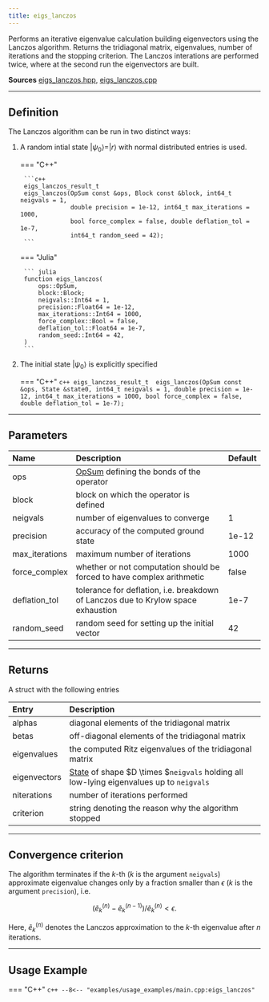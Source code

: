 ```yaml
---
title: eigs_lanczos
---
```


Performs an iterative eigenvalue calculation building eigenvectors using the Lanczos algorithm. Returns the tridiagonal matrix, eigenvalues, number of iterations and the stopping criterion. The Lanczos interations are performed twice, where at the second run the eigenvectors are built.

**Sources** [eigs_lanczos.hpp](https://github.com/awietek/xdiag/blob/main/xdiag/algorithms/lanczos/eigs_lanczos.hpp), [eigs_lanczos.cpp](https://github.com/awietek/xdiag/blob/main/xdiag/algorithms/lanczos/eigs_lanczos.cpp)

---

## Definition

The Lanczos algorithm can be run in two distinct ways:

1. A random intial state $|\psi_0\rangle = |r\rangle$ with normal distributed entries is used.

	=== "C++"

		```c++
		eigs_lanczos_result_t
		eigs_lanczos(OpSum const &ops, Block const &block, int64_t neigvals = 1,
		             double precision = 1e-12, int64_t max_iterations = 1000,
                     bool force_complex = false, double deflation_tol = 1e-7,
                     int64_t random_seed = 42);
		```

	=== "Julia"
	
		``` julia
		function eigs_lanczos(
			ops::OpSum,
			block::Block;
			neigvals::Int64 = 1,
			precision::Float64 = 1e-12,
			max_iterations::Int64 = 1000,
			force_complex::Bool = false,
			deflation_tol::Float64 = 1e-7,
			random_seed::Int64 = 42,
		)
		```

2. The initial state $|\psi_0\rangle$ is explicitly specified

	=== "C++"
		```c++
		eigs_lanczos_result_t 
		eigs_lanczos(OpSum const &ops, State &state0, int64_t neigvals = 1,
                     double precision = 1e-12, int64_t max_iterations = 1000,
                     bool force_complex = false, double deflation_tol = 1e-7);
		```

---

## Parameters

| Name           | Description                                                                       | Default |
|:---------------|:----------------------------------------------------------------------------------|---------|
| ops            | [OpSum](../operators/opsum.md) defining the bonds of the operator                 |         |
| block          | block on which the operator is defined                                            |         |
| neigvals       | number of eigenvalues to converge                                                 | 1       |
| precision      | accuracy of the computed ground state                                             | 1e-12   |
| max_iterations | maximum number of iterations                                                      | 1000    |
| force_complex  | whether or not computation should be forced to have complex arithmetic            | false   |
| deflation_tol  | tolerance for deflation, i.e. breakdown of Lanczos due to Krylow space exhaustion | 1e-7    |
| random_seed    | random seed for setting up the initial vector                                     | 42      |

---

## Returns

A struct with the following entries

| Entry        | Description                                                                                                           |
|:-------------|:----------------------------------------------------------------------------------------------------------------------|
| alphas       | diagonal elements of the tridiagonal matrix                                                                           |
| betas        | off-diagonal elements of the tridiagonal matrix                                                                       |
| eigenvalues  | the computed Ritz eigenvalues of the tridiagonal matrix                                                               |
| eigenvectors | [State](../states/state.md) of shape $D \times $`neigvals` holding all low-lying eigenvalues up to `neigvals` |
| niterations  | number of iterations performed                                                                                        |
| criterion    | string denoting the reason why the algorithm stopped                                                                  |

---

## Convergence criterion

The algorithm terminates if the $k$-th ($k$ is the argument `neigvals`) approximate eigenvalue changes only by a fraction smaller than $\epsilon$ ($k$ is the argument `precision`), i.e.

$$ (\tilde{e}_k^{(n)} - \tilde{e}_k^{(n-1)}) / \tilde{e}_k^{(n)} < \epsilon.$$

Here, $\tilde{e}_k^{(n)}$ denotes the Lanczos approximation to the $k$-th eigenvalue after $n$ iterations.

---

## Usage Example

=== "C++"
	```c++
	--8<-- "examples/usage_examples/main.cpp:eigs_lanczos"
	```

